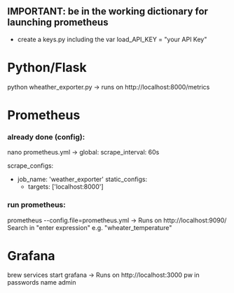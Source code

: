 ## IMPORTANT: be in the working dictionary for launching prometheus
+ create a keys.py including the var load_API_KEY = "your API Key"


# Python/Flask
python wheather_exporter.py -> runs on http://localhost:8000/metrics
# Prometheus
### already done (config): 
nano prometheus.yml -> 
global:
  scrape_interval: 60s

scrape_configs:
  - job_name: 'weather_exporter'
    static_configs:
      - targets: ['localhost:8000']

### run prometheus:
prometheus --config.file=prometheus.yml -> Runs on http://localhost:9090/
Search in "enter expression" e.g. "wheater_temperature"

# Grafana
brew services start grafana -> Runs on http://localhost:3000
pw in passwords name admin




